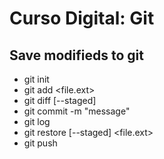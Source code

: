 # Curso Digital: Git

## Save modifieds to git

* git init
* git add <file.ext>
* git diff [--staged]
* git commit -m "message"
* git log
* git restore [--staged] <file.ext>
* git push